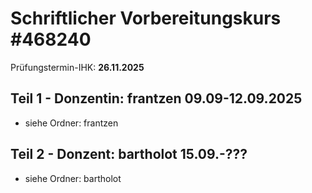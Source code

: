 # Schriftlicher Vorbereitungskurs #468240
Prüfungstermin-IHK: **26.11.2025**

## Teil 1 - Donzentin: frantzen 09.09-12.09.2025
- siehe Ordner: frantzen

## Teil 2 - Donzent: bartholot 15.09.-???
- siehe Ordner: bartholot